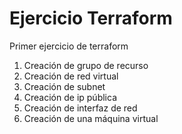 # Ejercicio Terraform 

Primer ejercicio de terraform

1. Creación de grupo de recurso
2. Creación de red virtual
3. Creación de subnet
4. Creación de ip pública
5. Creación de interfaz de red
6. Creación de una máquina virtual